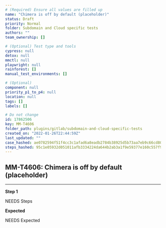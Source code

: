 ```yaml
---
# (Required) Ensure all values are filled up
name: "Chimera is off by default (placeholder)"
status: Draft
priority: Normal
folder: Subdomain and Cloud specific tests
authors: ""
team_ownership: []

# (Optional) Test type and tools
cypress: null
detox: null
mmctl: null
playwright: null
rainforest: []
manual_test_environments: []

# (Optional)
component: null
priority_p1_to_p4: null
location: null
tags: []
labels: []

# Do not change
id: 17862506
key: MM-T4606
folder_path: plugins/gitlab/subdomain-and-cloud-specific-tests
created_on: "2022-01-26T22:44:59Z"
last_updated: ""
case_hashed: ae0782594f51f4cc3c1afad6a8eadb2784b38925d5b73aa7eb9c66cd8000a17c117d18452c408682130ede657f0dc48f
steps_hashed: 95c1e05932d051011afb3334224da644b2ab3a1f9e59377e160c557f9cb13a47368253bc3610d83ea6a848c446be7eca
---
```


## MM-T4606: Chimera is off by default (placeholder)

---

**Step 1**

NEEDS Steps

**Expected**

NEEDS Expected
